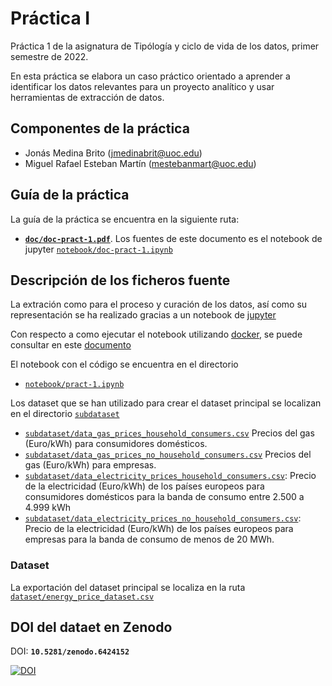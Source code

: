 
# Práctica I

Práctica 1 de la asignatura de Tipólogía y ciclo de vida de los datos, primer semestre de 2022. 

En esta práctica se elabora un caso práctico orientado a aprender a identificar los datos relevantes para un proyecto analítico y usar herramientas de extracción de datos.


## Componentes de la práctica

 - Jonás Medina Brito (jmedinabrit@uoc.edu)
 - Miguel Rafael Esteban Martín (mestebanmart@uoc.edu)
 
## Guía  de la práctica

La guía de la práctica se encuentra en la siguiente ruta:

 - [**`doc/doc-pract-1.pdf`**](doc/doc-pract-1.pdf). Los fuentes de este documento es el notebook de jupyter [`notebook/doc-pract-1.ipynb`](notebook/doc-pract-1.ipynb)

## Descripción de los ficheros fuente

La extración como para el proceso y curación de los datos, así como su representación se ha realizado gracias a un notebook de [jupyter](https://jupyter.org/)

Con respecto a como ejecutar el notebook utilizando [docker](https://www.docker.com/), se puede consultar en este [documento](doc/install/docker.md)

El notebook con el código se encuentra en el directorio

 - [`notebook/pract-1.ipynb`](notebook/pract-1.ipynb)
 
 Los dataset que se han utilizado para crear el dataset principal se localizan en el directorio [`subdataset`](./subdataset)
 
 - [`subdataset/data_gas_prices_household_consumers.csv`](subdataset/data_gas_prices_household_consumers.csv) Precios del gas (Euro/kWh) para consumidores domésticos.
 - [`subdataset/data_gas_prices_no_household_consumers.csv`](subdataset/data_gas_prices_no_household_consumers.csv) Precios del gas (Euro/kWh) para empresas. 
 - [`subdataset/data_electricity_prices_household_consumers.csv`](subdataset/data_electricity_prices_household_consumers.csv): Precio de la electricidad (Euro/kWh) de los países europeos para consumidores domésticos para la banda de consumo entre  2.500 a 4.999 kWh 
 - [`subdataset/data_electricity_prices_no_household_consumers.csv`](subdataset/data_electricity_prices_no_household_consumers.csv): Precio de la electricidad  (Euro/kWh) de los países europeos para empresas para la banda de consumo de menos de 20 MWh. 
 
 ### Dataset 
 
 La exportación del dataset principal se localiza en la ruta  [`dataset/energy_price_dataset.csv`](./dataset/energy_price_dataset.csv)

 
## DOI del dataet en Zenodo

DOI: **`10.5281/zenodo.6424152`**

[![DOI](https://zenodo.org/badge/DOI/10.5281/zenodo.6424152.svg)](https://doi.org/10.5281/zenodo.6424152)






